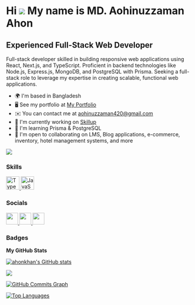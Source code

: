 Hi ![](https://user-images.githubusercontent.com/18350557/176309783-0785949b-9127-417c-8b55-ab5a4333674e.gif) My name is MD. Aohinuzzaman Ahon
=============================================================================================================================================

Experienced Full-Stack Web Developer
------------------------------------

Full-stack developer skilled in building responsive web applications using React, Next.js, and TypeScript. Proficient in backend technologies like Node.js, Express.js, MongoDB, and PostgreSQL with Prisma. Seeking a full-stack role to leverage my expertise in creating scalable, functional web applications.

* 🌍  I'm based in Bangladesh
* 🖥️  See my portfolio at [My Portfolio](http://ahonkhan.vercel.app)
* ✉️  You can contact me at [aohinuzzaman420@gmail.com](mailto:aohinuzzaman420@gmail.com)
* 🚀  I'm currently working on [Skillup](http://skillup-by-ahon.vercel.app/)
* 🧠  I'm learning Prisma & PostgreSQL
* 🤝  I'm open to collaborating on LMS, Blog applications, e-commerce, inventory, hotel management systems, and more

<a href="https://www.github.com/ahonkhan" target="_blank" rel="noreferrer"><img src="https://img.shields.io/github/followers/ahonkhan?logo=github&style=for-the-badge&color=0891b2&labelColor=1c1917" /></a>

### Skills 
<p align="left">
  <a href="https://www.typescriptlang.org/" target="_blank" rel="noreferrer">
    <img src="https://raw.githubusercontent.com/danielcranney/readme-generator/main/public/icons/skills/typescript-colored.svg" width="36" height="36" alt="TypeScript" />
  </a>
  <a href="https://developer.mozilla.org/en-US/docs/Web/JavaScript" target="_blank" rel="noreferrer">
    <img src="https://raw.githubusercontent.com/danielcranney/readme-generator/main/public/icons/skills/javascript-colored.svg" width="36" height="36" alt="JavaScript" />
  </a>
  <!-- Add more skill icons as needed -->
</p>

### Socials
<p align="left">
  <a href="https://www.facebook.com/aohinuzzaman.khan" target="_blank" rel="noreferrer">
    <img src="https://raw.githubusercontent.com/danielcranney/readme-generator/main/public/icons/socials/facebook.svg" width="32" height="32" />
  </a>
  <a href="https://www.github.com/ahonkhan" target="_blank" rel="noreferrer">
    <img src="https://raw.githubusercontent.com/danielcranney/readme-generator/main/public/icons/socials/github.svg" width="32" height="32" />
  </a>
  <a href="https://www.youtube.com/@mdaohinuzzaman" target="_blank" rel="noreferrer">
    <img src="https://raw.githubusercontent.com/danielcranney/readme-generator/main/public/icons/socials/youtube.svg" width="32" height="32" />
  </a>
</p>

### Badges

<b>My GitHub Stats</b>

<a href="http://www.github.com/ahonkhan"><img src="https://github-readme-stats.vercel.app/api?username=ahonkhan&show_icons=true&hide=&count_private=true&title_color=0891b2&text_color=ffffff&icon_color=0891b2&bg_color=1c1917&hide_border=true&show_icons=true" alt="ahonkhan's GitHub stats" /></a>

<a href="http://www.github.com/ahonkhan"><img src="https://github-readme-streak-stats.herokuapp.com/?user=ahonkhan&stroke=ffffff&background=1c1917&ring=0891b2&fire=0891b2&currStreakNum=ffffff&currStreakLabel=0891b2&sideNums=ffffff&sideLabels=ffffff&dates=ffffff&hide_border=true" /></a>

<a href="http://www.github.com/ahonkhan"><img src="https://github-readme-activity-graph.cyclic.app/graph?username=ahonkhan&bg_color=1c1917&color=ffffff&line=0891b2&point=ffffff&area_color=1c1917&area=true&hide_border=true&custom_title=GitHub%20Commits%20Graph" alt="GitHub Commits Graph" /></a>

<a href="https://github.com/ahonkhan" align="left"><img src="https://github-readme-stats.vercel.app/api/top-langs/?username=ahonkhan&langs_count=10&title_color=0891b2&text_color=ffffff&icon_color=0891b2&bg_color=1c1917&hide_border=true&locale=en&custom_title=Top%20%Languages" alt="Top Languages" /></a>
